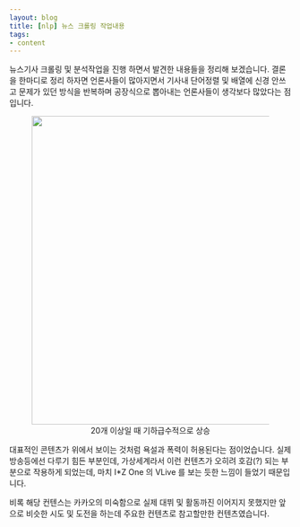 ```yaml
---
layout: blog
title: [nlp] 뉴스 크롤링 작업내용
tags:
- content
---
```


뉴스기사 크롤링 및 분석작업을 진행 하면서 발견한 내용들을 정리해 보겠습니다. 결론을 한마디로 정리 하자면 언론사들이 많아지면서 기사내 단어정렬 및 배열에 신경 안쓰고 문제가 있던 방식을 반복하며 공장식으로 뽑아내는 언론사들이 생각보다 많았다는 점 입니다. 

<div style="text-align: center;">
  <figure class="align-center">
    <img width="550" src="{{site.baseurl}}/assets/nlp/token_lengths.png">
    <figcaption>20개 이상일 때 기하급수적으로 상승</figcaption>
  </figure>
</div>

대표적인 콘텐츠가 위에서 보이는 것처럼 욕설과 폭력이 허용된다는 점이었습니다. 실제 방송등에선 다루기 힘든 부분인데, 가상세계라서 이런 컨텐츠가 오히려 호감(?) 되는 부분으로 작용하게 되었는데, 마치 I*Z One 의 VLive 를 보는 듯한 느낌이 들었기 때문입니다.

비록 해당 컨텐스는 카카오의 미숙함으로 실제 대뷔 및 활동까진 이어지지 못했지만 앞으로 비슷한 시도 및 도전을 하는데 주요한 컨텐츠로 참고할만한 컨텐츠였습니다.
